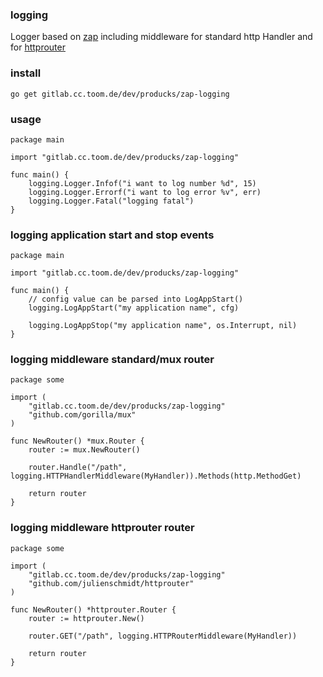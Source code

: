 ### logging

Logger based on [zap](https://github.com/uber-go/zap) including middleware for standard http Handler and for [httprouter](https://github.com/julienschmidt/httprouter)

### install

```
go get gitlab.cc.toom.de/dev/producks/zap-logging
```

### usage

```
package main

import "gitlab.cc.toom.de/dev/producks/zap-logging"

func main() {
    logging.Logger.Infof("i want to log number %d", 15)
    logging.Logger.Errorf("i want to log error %v", err)
    logging.Logger.Fatal("logging fatal")
}
```

### logging application start and stop events

```
package main

import "gitlab.cc.toom.de/dev/producks/zap-logging"

func main() {
    // config value can be parsed into LogAppStart()
    logging.LogAppStart("my application name", cfg)

    logging.LogAppStop("my application name", os.Interrupt, nil)
}
```

### logging middleware standard/mux router

```
package some

import (
    "gitlab.cc.toom.de/dev/producks/zap-logging"
    "github.com/gorilla/mux"
)

func NewRouter() *mux.Router {
    router := mux.NewRouter()

    router.Handle("/path", logging.HTTPHandlerMiddleware(MyHandler)).Methods(http.MethodGet)

    return router
}
```

### logging middleware httprouter router

```
package some

import (
    "gitlab.cc.toom.de/dev/producks/zap-logging"
    "github.com/julienschmidt/httprouter"
)

func NewRouter() *httprouter.Router {
    router := httprouter.New()

    router.GET("/path", logging.HTTPRouterMiddleware(MyHandler))

    return router
}
```
